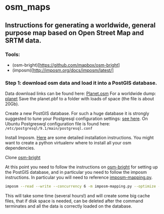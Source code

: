 osm_maps
========

## Instructions for generating a worldwide, general purpose map based on Open Street Map and SRTM data. 

### Tools:
* (osm-bright)[https://github.com/mapbox/osm-bright]
* (imposm)[http://imposm.org/docs/imposm/latest/]

### Step 1: download osm data and load it into a PostGIS database.

Data download links can be found here: [Planet.osm](http://wiki.openstreetmap.org/wiki/Planet.osm)
For a worldwide dump: [planet](ftp://ftp.spline.de/pub/openstreetmap/pbf/)
Save the planet.pbf to a folder with loads of space (the file is about 20Gb).

Create a new PostGIS database. For such a huge database it is strongly 
suggested to tune your Postgresql configuration settings: [see here](http://wiki.postgresql.org/wiki/Tuning_Your_PostgreSQL_Server). On Ubuntu Postgreswql configuration file is found here: `/etc/postgresql/9.1/main/postgresql.conf`

Install Imposm. [Here](http://imposm.org/docs/imposm/latest/install.html) are 
some detailed installation instructions. You might want to create a python 
virtualenv where to install all your osm dependencies.

Clone [osm-bright](https://github.com/mapbox/osm-bright)

At this point you need to follow the instructions on 
[osm-bright](https://github.com/mapbox/osm-bright) for setting up the PostGIS 
database, and in particular you need to follow the imposm instructions. In particular you will need to reference [imposm-mapping.py](https://github.com/mapbox/osm-bright/blob/master/imposm-mapping.py).

```sh
imposm --read --write --concurrency 6 -m imposm-mapping.py --optimize --deploy-production-tables --connection postgis://<postgres_user>:<postgres_password>@localhost/<postgis_database> ~/Downloads/osm/planet-130102.osm.pbf
```
This will take some time (several hours!) and will create some big cache files, 
that if disk space is needed, can be deleted after the command terminates and 
all the data is correctly loaded on the database.








